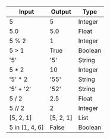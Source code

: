 Input          | Output    | Type
---------------| --------- | --
5              | 5         | Integer
5.0            | 5.0       | Float
5 % 2          | 1         | Integer
5 > 1          | True      | Boolean
'5'            | '5'       | String
5 * 2          | 10        | Integer
'5' * 2        | '55'      | String
'5' + '2'      | '52'      | String
5 / 2          | 2.5       | Float
5 // 2         | 2         | Integer
[5, 2, 1]      | [5, 2, 1] | List
5 in [1, 4, 6] | False     | Boolean
